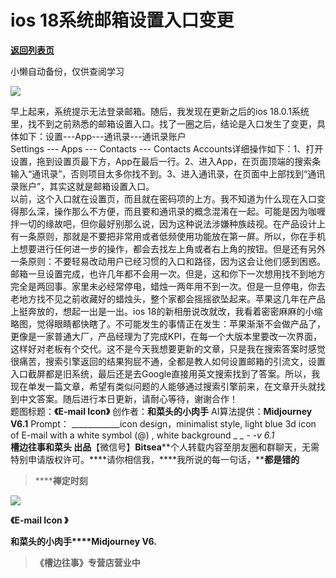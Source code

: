 # ios 18系统邮箱设置入口变更

[**返回列表页**](/gzh/槽边往事)

小懒自动备份，仅供查阅学习

![](https://mmbiz.qpic.cn/mmbiz_jpg/Ia6gU9JNtkojQiboSF9XyHIFkZeGQDGuaZvhsq17f9dnib6lBy4yUFvqX92NREwCA6yBsl0Z57MWSfLJ6dFdAlzA/640?wx_fmt=jpeg&from;=appmsg)

早上起来，系统提示无法登录邮箱。随后，我发现在更新之后的ios
18.0.1系统里，找不到之前熟悉的邮箱设置入口。找了一圈之后，结论是入口发生了变更，具体如下：设置---App---通讯录---通讯录账户  
Settings --- Apps --- Contacts --- Contacts
Accounts详细操作如下：1、打开设置，拖到设置页最下方，App在最后一行。2、进入App，在页面顶端的搜索条输入“通讯录”，否则项目太多你找不到。3、进入通讯录，在页面中上部找到“通讯录账户”，其实这就是邮箱设置入口。  
以前，这个入口就在设置页，而且就在密码项的上方。我不知道为什么现在入口变得那么深，操作那么不方便，而且要和通讯录的概念混淆在一起。可能是因为咖喱拌一切的缘故吧，但你最好别那么说，因为这种说法涉嫌种族歧视。在产品设计上有一条原则，那就是不要把非常用或者低频使用功能放在第一屏。所以，你在手机上想要进行任何进一步的操作，都会去找左上角或者右上角的按钮。但是还有另外一条原则：不要轻易改动用户已经习惯的入口和路径，因为这会让他们感到困惑。  
邮箱一旦设置完成，也许几年都不会用一次。但是，这和你下一次想用找不到地方完全是两回事。家里未必经常停电，蜡烛一两年用不到一次。但是一旦停电，你去老地方找不见之前收藏好的蜡烛头，整个家都会摇摇欲坠起来。苹果这几年在产品上挺奔放的，想起一出是一出。ios
18的新相册说改就改，我看着密密麻麻的小缩略图，觉得眼睛都快瞎了。不可能发生的事情正在发生：苹果渐渐不会做产品了，更像是一家普通大厂，产品经理为了完成KPI，在每一个大版本里要改一次界面，这样好对老板有个交代。这不是今天我想要更新的文章，只是我在搜索答案时感觉很痛苦，搜索引擎返回的结果狗屁不通，全都是教人如何设置邮箱的引流文，设置入口截屏都是旧系统，最后还是去Google直接用英文搜索找到了答案。所以，我现在单发一篇文章，希望有类似问题的人能够通过搜索引擎前来，在文章开头就找到中文答案。随后进行本日更新，请耐心等待，谢谢合作！  
题图标题：**《E-mail Icon》** 创作者：**和菜头的小肉手** AI算法提供：**Midjourney V6.1** Prompt：
____________icon design，minimalist style, light blue 3d icon of E-mail with a
white symbol (@) , white background _ _ __-_ -v 6.1_  
**槽边往事****和菜头
出品******【微信号】****Bitsea******个人转载内容至朋友圈和群聊天，无需特别申请版权许可。****请你相信我，****我所说的每一句话，****都是错的**

> ******禅定时刻**

![](https://mmbiz.qpic.cn/mmbiz_jpg/Ia6gU9JNtkojQiboSF9XyHIFkZeGQDGuaeq8qRdBa7k7mlf6veVhek5h0S9AaXFfqHQYtIGcet3X8FibnL2S0wrw/640?wx_fmt=jpeg&from;=appmsg)

**《**E-mail Icon** 》**

**和菜头的小肉手****Midjourney V6.**

> **《槽边往事》专营店营业中**

  

  

